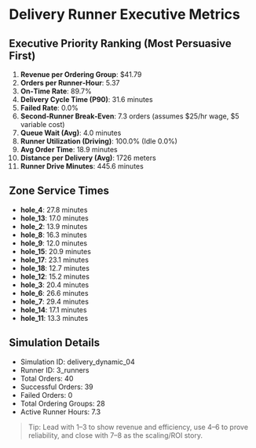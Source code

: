 # Delivery Runner Executive Metrics

## Executive Priority Ranking (Most Persuasive First)
1. **Revenue per Ordering Group**: $41.79
2. **Orders per Runner‑Hour**: 5.37
3. **On‑Time Rate**: 89.7%
4. **Delivery Cycle Time (P90)**: 31.6 minutes
5. **Failed Rate**: 0.0%
6. **Second‑Runner Break‑Even**: 7.3 orders (assumes $25/hr wage, $5 variable cost)
7. **Queue Wait (Avg)**: 4.0 minutes
8. **Runner Utilization (Driving)**: 100.0% (Idle 0.0%)
9. **Avg Order Time**: 18.9 minutes
10. **Distance per Delivery (Avg)**: 1726 meters
11. **Runner Drive Minutes**: 445.6 minutes

## Zone Service Times
- **hole_4**: 27.8 minutes
- **hole_13**: 17.0 minutes
- **hole_2**: 13.9 minutes
- **hole_8**: 16.3 minutes
- **hole_9**: 12.0 minutes
- **hole_15**: 20.9 minutes
- **hole_17**: 23.1 minutes
- **hole_18**: 12.7 minutes
- **hole_12**: 15.2 minutes
- **hole_3**: 20.4 minutes
- **hole_6**: 26.6 minutes
- **hole_7**: 29.4 minutes
- **hole_14**: 17.1 minutes
- **hole_11**: 13.3 minutes


## Simulation Details
- Simulation ID: delivery_dynamic_04
- Runner ID: 3_runners
- Total Orders: 40
- Successful Orders: 39
- Failed Orders: 0
- Total Ordering Groups: 28
- Active Runner Hours: 7.3

> Tip: Lead with 1–3 to show revenue and efficiency, use 4–6 to prove reliability, and close with 7–8 as the scaling/ROI story.
